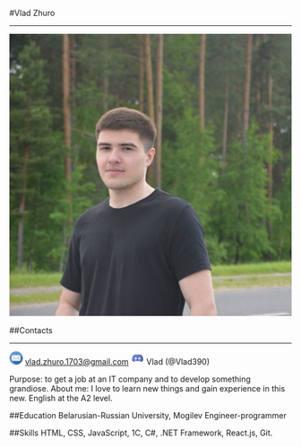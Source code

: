 #Vlad Zhuro
***

![Аватарка](/IMG_20210616_201524_075_2.jpg)

##Contacts
***

![Аватарка](/email%20.png) vlad.zhuro.1703@gmail.com
![Аватарка](/discord%20.png) Vlad (@Vlad390)

Purpose: to get a job at an IT company and to develop something grandiose. 
About me: I love to learn new things and gain experience in this new.
English at the A2 level.

##Education
Belarusian-Russian University, Mogilev
Engineer-programmer

##Skills
HTML, CSS, JavaScript, 1С, C#, .NET Framework, React.js, Git.